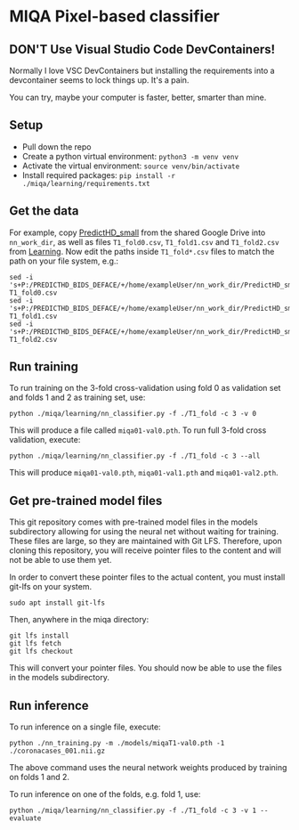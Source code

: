 # MIQA Pixel-based classifier

## DON'T Use Visual Studio Code DevContainers!
Normally I love VSC DevContainers but installing the requirements into a devcontainer seems to lock things up. It's a pain.

You can try, maybe your computer is faster, better, smarter than mine.

## Setup
- Pull down the repo
- Create a python virtual environment: `python3 -m venv venv`
- Activate the virtual environment: `source venv/bin/activate`
- Install required packages: `pip install -r ./miqa/learning/requirements.txt`

## Get the data
For example, copy [PredictHD_small](https://drive.google.com/drive/u/1/folders/1SYY5LdKvU6fHgty1ynYXsVzqhGamsZmM) from the shared Google Drive into `nn_work_dir`, as well as files `T1_fold0.csv`, `T1_fold1.csv` and `T1_fold2.csv` from [Learning](https://drive.google.com/drive/u/1/folders/1uT24WMjZLt7IJWPXR-K7YYwiFUSomr_L).
Now edit the paths inside `T1_fold*.csv` files to match the path on your file system, e.g.:
```shell
sed -i 's+P:/PREDICTHD_BIDS_DEFACE/+/home/exampleUser/nn_work_dir/PredictHD_small/+g' T1_fold0.csv
sed -i 's+P:/PREDICTHD_BIDS_DEFACE/+/home/exampleUser/nn_work_dir/PredictHD_small/+g' T1_fold1.csv
sed -i 's+P:/PREDICTHD_BIDS_DEFACE/+/home/exampleUser/nn_work_dir/PredictHD_small/+g' T1_fold2.csv
```

## Run training
To run training on the 3-fold cross-validation using fold 0 as validation set and folds 1 and 2 as training set, use:
```shell
python ./miqa/learning/nn_classifier.py -f ./T1_fold -c 3 -v 0
```
This will produce a file called `miqa01-val0.pth`. To run full 3-fold cross validation, execute:
```shell
python ./miqa/learning/nn_classifier.py -f ./T1_fold -c 3 --all
```
This will produce `miqa01-val0.pth`, `miqa01-val1.pth` and `miqa01-val2.pth`.

## Get pre-trained model files
This git repository comes with pre-trained model files in the models subdirectory allowing for using the neural net without waiting for training. These files are large, so they are maintained with Git LFS. Therefore, upon cloning this repository, you will receive pointer files to the content and will not be able to use them yet.

In order to convert these pointer files to the actual content, you must install git-lfs on your system.

```shell
sudo apt install git-lfs
```

Then, anywhere in the miqa directory:

```shell
git lfs install
git lfs fetch
git lfs checkout
```

This will convert your pointer files. You should now be able to use the files in the models subdirectory.


## Run inference
To run inference on a single file, execute:
```shell
python ./nn_training.py -m ./models/miqaT1-val0.pth -1 ./coronacases_001.nii.gz
```
The above command uses the neural network weights produced by training on folds 1 and 2.

To run inference on one of the folds, e.g. fold 1, use:
```shell
python ./miqa/learning/nn_classifier.py -f ./T1_fold -c 3 -v 1 --evaluate
```
